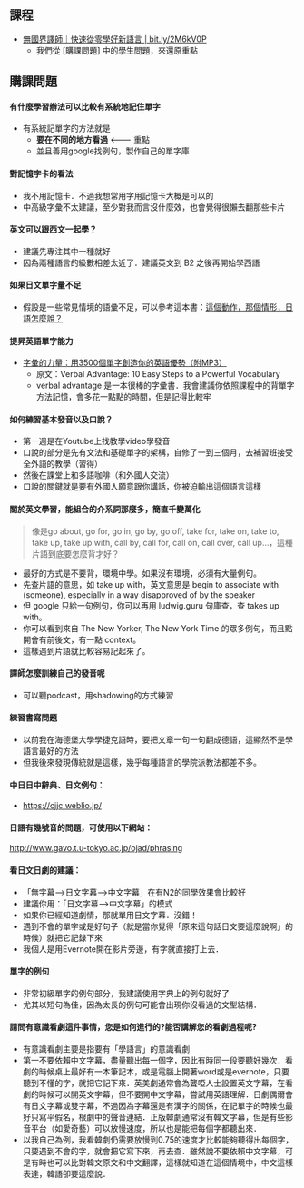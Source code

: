 
## 課程
- [無國界譯師｜快速從零學好新語言 | bit.ly/2M6kV0P](https://bit.ly/2M6kV0P)
  - 我們從 [購課問題] 中的學生問題，來還原重點

## 購課問題

#### 有什麼學習辦法可以比較有系統地記住單字
- 有系統記單字的方法就是
  - **要在不同的地方看過** <--- 重點
  - 並且善用google找例句，製作自己的單字庫

#### 對記憶字卡的看法
- 我不用記憶卡．不過我想常用字用記憶卡大概是可以的
- 中高級字彙不太建議，至少對我而言沒什麼效，也會覺得很懶去翻那些卡片

#### 英文可以跟西文一起學？
- 建議先專注其中一種就好
- 因為兩種語言的級數相差太近了．建議英文到 B2 之後再開始學西語

#### 如果日文單字量不足
- 假設是一些常見情境的語彙不足，可以參考這本書：[這個動作，那個情形，日語怎麼說？](https://www.books.com.tw/products/0010762216)

#### 提昇英語單字能力
- [字彙的力量：用3500個單字創造你的英語優勢（附MP3）](https://www.books.com.tw/products/0010495790)
  - 原文：Verbal Advantage: 10 Easy Steps to a Powerful Vocabulary
  - verbal advantage 是一本很棒的字彙書．我會建議你依照課程中的背單字方法記憶，會多花一點點的時間，但是記得比較牢

#### 如何練習基本發音以及口說？
- 第一週是在Youtube上找教學video學發音
- 口說的部分是先有文法和基礎單字的架構，自修了一到三個月，去補習班接受全外語的教學（習得）
- 然後在課堂上和多語咖啡（和外國人交流）
- 口說的關鍵就是要有外國人願意跟你講話，你被迫輸出這個語言這樣

#### 關於英文學習，能組合的介系詞那麼多，簡直千變萬化
> 像是go about, go for, go in, go by, go off, take for, take on, take to, take up, take up with, call by, call for, call on, call over, call up...，這種片語到底要怎麼背才好？
- 最好的方式是不要背，環境中學。如果沒有環境，必須有大量例句。
- 先查片語的意思，如 take up with，英文意思是 begin to associate with (someone), especially in a way disapproved of by the speaker
- 但 google 只給一句例句，你可以再用 ludwig.guru 句庫查，查 takes up with。
- 你可以看到來自 The New Yorker, The New York Time 的眾多例句，而且點開會有前後文，有一點 context。
- 這樣遇到片語就比較容易記起來了。

#### 譯師怎麼訓練自己的發音呢
- 可以聽podcast，用shadowing的方式練習

#### 練習書寫問題
- 以前我在海德堡大學學捷克語時，要把文章一句一句翻成德語，這顯然不是學語言最好的方法
- 但我後來發現傳統就是這樣，幾乎每種語言的學院派教法都差不多。

#### 中日日中辭典、日文例句：
- https://cjjc.weblio.jp/

#### 日語有幾號音的問題，可使用以下網站：
http://www.gavo.t.u-tokyo.ac.jp/ojad/phrasing

#### 看日文日劇的建議：
- 「無字幕—>日文字幕—>中文字幕」在有N2的同學效果會比較好
- 建議你用：「日文字幕—>中文字幕」的模式
- 如果你已經知道劇情，那就單用日文字幕．沒錯！
- 遇到不會的單字或是好句子（就是當你覺得「原來這句話日文要這麼說啊」的時候）就把它記錄下來
- 我個人是用Evernote開在影片旁邊，有字就直接打上去．

#### 單字的例句
- 非常初級單字的例句部分，我建議使用字典上的例句就好了
- 尤其以短句為佳，因為太長的例句可能會出現你沒看過的文型結構．

#### 請問有意識看劇這件事情，您是如何進行的?能否講解您的看劇過程呢?
- 有意識看劇主要是指要有「學語言」的意識看劇
- 第一不要依賴中文字幕，盡量聽出每一個字，因此有時同一段要聽好幾次．看劇的時候桌上最好有一本筆記本，或是電腦上開著word或是evernote，只要聽到不懂的字，就把它記下來．英美劇通常會為聾啞人士設置英文字幕，在看劇的時候可以開英文字幕，但不要開中文字幕，嘗試用英語理解．日劇偶爾會有日文字幕或雙字幕，不過因為字幕還是有漢字的關係，在記單字的時候也最好只寫平假名，根劇中的聲音連結．正版韓劇通常沒有韓文字幕，但是有些影音平台（如愛奇藝）可以放慢速度，所以也是能把每個字都聽出來．
- 以我自己為例，我看韓劇仍需要放慢到0.75的速度才比較能夠聽得出每個字，只要遇到不會的字，就會把它寫下來，再去查．雖然說不要依賴中文字幕，可是有時也可以比對韓文原文和中文翻譯，這樣就知道在這個情境中，中文這樣表達，韓語卻要這麼說．
